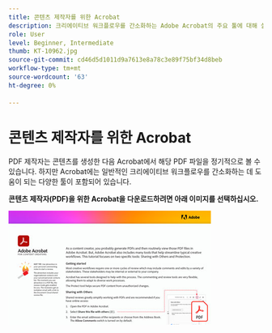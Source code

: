 ```yaml
---
title: 콘텐츠 제작자를 위한 Acrobat
description: 크리에이티브 워크플로우를 간소화하는 Adobe Acrobat의 주요 툴에 대해 살펴보세요
role: User
level: Beginner, Intermediate
thumb: KT-10962.jpg
source-git-commit: cd46d5d1011d9a7613e8a78c3e89f75bf34d8beb
workflow-type: tm+mt
source-wordcount: '63'
ht-degree: 0%

---
```


# 콘텐츠 제작자를 위한 Acrobat

PDF 제작자는 콘텐츠를 생성한 다음 Acrobat에서 해당 PDF 파일을 정기적으로 볼 수 있습니다. 하지만 Acrobat에는 일반적인 크리에이티브 워크플로우를 간소화하는 데 도움이 되는 다양한 툴이 포함되어 있습니다.

**콘텐츠 제작자(PDF)을 위한 Acrobat을 다운로드하려면 아래 이미지를 선택하십시오.**

[![Acrobat 튜토리얼 이미지](assets/AcrobatforContentCreators_400.jpg)](assets/AcrobatforContentCreators.pdf)
